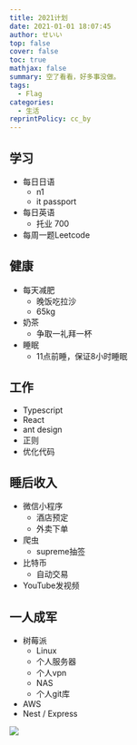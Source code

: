 ```yaml
---
title: 2021计划
date: 2021-01-01 18:07:45
author: せいい
top: false
cover: false
toc: true
mathjax: false
summary: 空了看看，好多事没做。
tags:
  - Flag
categories:
  - 生活
reprintPolicy: cc_by
---
```


## 学习
* 每日日语
    * n1
    * it passport
* 每日英语
    * 托业 700
* 每周一题Leetcode

## 健康
* 每天减肥
    * 晚饭吃拉沙
    * 65kg
* 奶茶
    * 争取一礼拜一杯
* 睡眠
    * 11点前睡，保证8小时睡眠

## 工作
* Typescript
* React
* ant design
* 正则
* 优化代码

## 睡后收入
* 微信小程序
    * 酒店预定
    * 外卖下单
* 爬虫
    * supreme抽签
* 比特币
    * 自动交易
* YouTube发视频

## 一人成军
* 树莓派
    * Linux
    * 个人服务器
    * 个人vpn
    * NAS
    * 个人git库
* AWS
* Nest / Express


![](happynewyear.jpeg)
